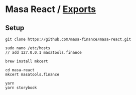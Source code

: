 # Masa React / [Exports](modules.md)

## Setup

```
git clone https://github.com/masa-finance/masa-react.git

sudo nano /etc/hosts
// add 127.0.0.1 masatools.finance

brew install mkcert

cd masa-react
mkcert masatools.finance

yarn 
yarn storybook
```
